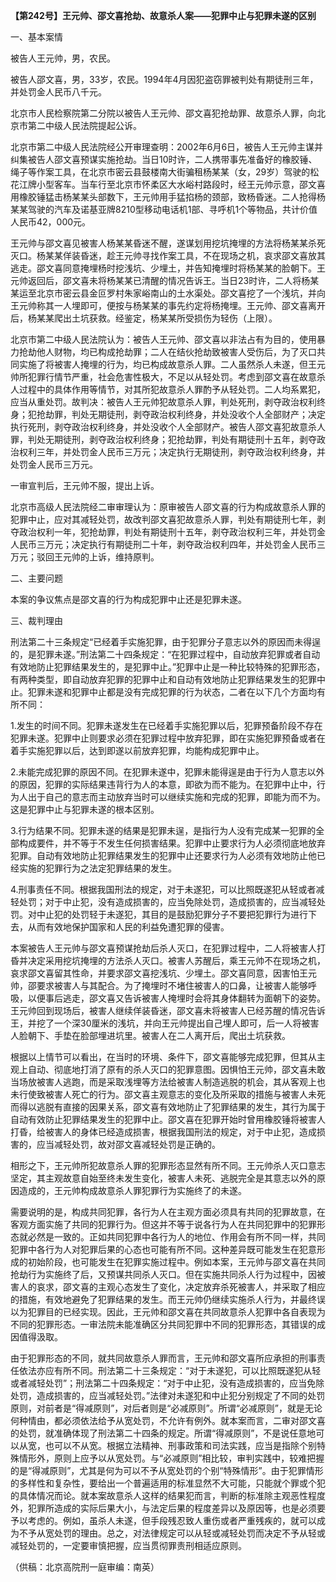 **【第242号】王元帅、邵文喜抢劫、故意杀人案——犯罪中止与犯罪未遂的区别**

一、基本案情

被告人王元帅，男，农民。

被告人邵文喜，男，33岁，农民。1994年4月因犯盗窃罪被判处有期徒刑三年，并处罚金人民币八千元。

北京市人民检察院第二分院以被告人王元帅、邵文喜犯抢劫罪、故意杀人罪，向北京市第二中级人民法院提起公诉。

北京市第二中级人民法院经公开审理查明：2002年6月6日，被告人王元帅主谋并纠集被告人邵文喜预谋实施抢劫。当日10时许，二人携带事先准备好的橡胶锤、绳子等作案工具，在北京市密云县鼓楼南大街骗租杨某某（女，29岁）驾驶的松花江牌小型客车。当车行至北京市怀柔区大水峪村路段时，经王元帅示意，邵文喜用橡胶锤猛击杨某某头部数下，王元帅用手猛掐杨的颈部，致杨昏迷。二人抢得杨某某驾驶的汽车及诺基亚牌8210型移动电话机1部、寻呼机1个等物品，共计价值人民币42，000元。

王元帅与邵文喜见被害人杨某某昏迷不醒，遂谋划用挖坑掩埋的方法将杨某某杀死灭口。杨某某佯装昏迷，趁王元帅寻找作案工具，不在现场之机，哀求邵文喜放其逃走。邵文喜同意掩埋杨时挖浅坑、少埋土，并告知掩埋时将杨某某的脸朝下。王元帅返回后，邵文喜未将杨某某已清醒的情况告诉王。当日23时许，二人将杨某某运至北京市密云县金叵罗村朱家峪南山的土水渠处。邵文喜挖了一个浅坑，并向王元帅称其一人埋即可，便按与杨某某的事先约定将杨掩埋。王元帅、邵文喜离开后，杨某某爬出土坑获救。经鉴定，杨某某所受损伤为轻伤（上限）。

北京市第二中级人民法院认为：被告人王元帅、邵文喜以非法占有为目的，使用暴力抢劫他人财物，均已构成抢劫罪；二人在结伙抢劫致被害人受伤后，为了灭口共同实施了将被害人掩埋的行为，均已构成故意杀人罪。二人虽然杀人未遂，但王元帅所犯罪行情节严重，社会危害性极大，不足以从轻处罚。考虑到邵文喜在故意杀人过程中的具体作用等情节，对其所犯故意杀人罪酌予从轻处罚。二人均系累犯，应当从重处罚。故判决：被告人王元帅犯故意杀人罪，判处死刑，剥夺政治权利终身；犯抢劫罪，判处无期徒刑，剥夺政治权利终身，并处没收个人全部财产；决定执行死刑，剥夺政治权利终身，并处没收个人全部财产。被告人邵文喜犯故意杀人罪，判处无期徒刑，剥夺政治权利终身；犯抢劫罪，判处有期徒刑十五年，剥夺政治权利三年，并处罚金人民币三万元；决定执行无期徒刑，剥夺政治权利终身，并处罚金人民币三万元。

一审宣判后，王元帅不服，提出上诉。

北京市高级人民法院经二审审理认为：原审被告人邵文喜的行为构成故意杀人罪的犯罪中止，应对其减轻处罚，故改判邵文喜犯故意杀人罪，判处有期徒刑七年，剥夺政治权利一年，犯抢劫罪，判处有期徒刑十五年，剥夺政治权利三年，并处罚金人民币三万元；决定执行有期徒刑二十年，剥夺政治权利四年，并处罚金人民币三万元；驳回王元帅的上诉，维持原判。

二、主要问题

本案的争议焦点是邵文喜的行为构成犯罪中止还是犯罪未遂。

三、裁判理由

刑法第二十三条规定“已经着手实施犯罪，由于犯罪分子意志以外的原因而未得逞的，是犯罪未遂。”刑法第二十四条规定：“在犯罪过程中，自动放弃犯罪或者自动有效地防止犯罪结果发生的，是犯罪中止。”犯罪中止是一种比较特殊的犯罪形态，有两种类型，即自动放弃犯罪的犯罪中止和自动有效地防止犯罪结果发生的犯罪中止。犯罪未遂和犯罪中止都是没有完成犯罪的行为状态，二者在以下几个方面均有所不同：

1.发生的时间不同。犯罪未遂发生在已经着手实施犯罪以后，犯罪预备阶段不存在犯罪未遂。犯罪中止则要求必须在犯罪过程中放弃犯罪，即在实施犯罪预备或者在着手实施犯罪以后，达到即遂以前放弃犯罪，均能构成犯罪中止。

2.未能完成犯罪的原因不同。在犯罪未遂中，犯罪未能得逞是由于行为人意志以外的原因，犯罪的实际结果违背行为人的本意，即欲为而不能为。在犯罪中止中，行为人出于自己的意志而主动放弃当时可以继续实施和完成的犯罪，即能为而不为。这是犯罪中止与犯罪未遂的根本区别。

3.行为结果不同。犯罪未遂的结果是犯罪未逞，是指行为人没有完成某一犯罪的全部构成要件，并不等于不发生任何损害结果。犯罪中止要求行为人必须彻底地放弃犯罪。自动有效地防止犯罪结果发生的犯罪中止还要求行为人必须有效地防止他已经实施的犯罪行为之法定犯罪结果的发生。

4.刑事责任不同。根据我国刑法的规定，对于未遂犯，可以比照既遂犯从轻或者减轻处罚；对于中止犯，没有造成损害的，应当免除处罚，造成损害的，应当减轻处罚。对中止犯的处罚轻于未遂犯，其目的是鼓励犯罪分子不要把犯罪行为进行下去，从而有效地保护国家和人民的利益免遭犯罪的侵害。

本案被告人王元帅与邵文喜预谋抢劫后杀人灭口，在犯罪过程中，二人将被害人打昏并决定采用挖坑掩埋的方法杀人灭口。被害人苏醒后，乘王元帅不在现场之机，哀求邵文喜留其性命，并要求邵文喜挖浅坑、少埋土。邵文喜同意，因害怕王元帅，邵要求被害人与其配合。为了掩埋时不堵住被害人的口鼻，让被害人能够呼吸，以便事后逃走，邵文喜又告诉被害人掩埋时会将其身体翻转为面朝下的姿势。王元帅回到现场后，被害人继续佯装昏迷，邵文喜未将被害人已经苏醒的情况告诉王，并挖了一个深30厘米的浅坑，并向王元帅提出自己埋人即可，后一人将被害人脸朝下、手垫在脸部埋进坑里。被害人在二人离开后，爬出土坑获救。

根据以上情节可以看出，在当时的环境、条件下，邵文喜能够完成犯罪，但其从主观上自动、彻底地打消了原有的杀人灭口的犯罪意图。因惧怕王元帅，邵文喜未敢当场放被害人逃跑，而是采取浅埋等方法给被害人制造逃脱的机会，其从客观上也未行使致被害人死亡的行为。邵文喜主观意志的变化及所采取的措施与被害人未死而得以逃脱有直接的因果关系，邵文喜有效地防止了犯罪结果的发生，其行为属于自动有效防止犯罪结果发生的犯罪中止。邵文喜在犯罪开始时曾用橡胶锤将被害人打昏，给被害人的身体已经造成损害，根据我国刑法的规定，对于中止犯，造成损害的，应当减轻处罚，故对邵文喜减轻处罚是正确的。

相形之下，王元帅所犯故意杀人罪的犯罪形态显然有所不同。王元帅杀人灭口意志坚定，其主观故意自始至终未发生变化，被害人未死、逃脱完全是其意志以外的原因造成的，王元帅构成故意杀人罪犯罪行为实施终了的未遂。

需要说明的是，构成共同犯罪，各行为人在主观方面必须具有共同的犯罪故意，在客观方面实施了共同的犯罪行为。但这并不等于说各行为人在共同犯罪中的犯罪形态就必然是一致的。正如共同犯罪中各行为人的地位、作用会有所不同一样，共同犯罪中各行为人对犯罪后果的心态也可能有所不同。这种差异既可能发生在犯意形成的初始阶段，也可能发生在犯罪实施过程中。例如本案，王元帅与邵文喜在共同抢劫行为实施终了后，又预谋共同杀人灭口。但在实施共同杀人行为过程中，因被害人的哀求，邵文喜的主观心态发生了变化，决定放弃杀死被害人，并采取了相应的措施，有效地避免了犯罪结果的发生。而王元帅仍继续实施杀人行为，并最终误以为犯罪目的已经实现。因此，王元帅和邵文喜在共同故意杀人犯罪中各自表现为不同的犯罪形态。一审法院未能准确区分共同犯罪中不同的犯罪形态，其错误的成因值得汲取。

由于犯罪形态的不同，就共同故意杀人罪而言，王元帅和邵文喜所应承担的刑事责任依法亦应有所不同。刑法第二十三条规定：“对于未遂犯，可以比照既遂犯从轻或者减轻处罚”；刑法第二十四条规定：“对于中止犯，没有造成损害的，应当免除处罚，造成损害的，应当减轻处罚。”法律对未遂犯和中止犯分别规定了不同的处罚原则，对前者是“得减原则”，对后者则是“必减原则”。所谓“必减原则”，就是无论何种情由，都必须依法给予从宽处罚，不允许有例外。就本案而言，二审对邵文喜的处罚，就准确体现了刑法第二十四条的规定。所谓“得减原则”，不是说任意地可以从宽，也可以不从宽。根据立法精神、刑事政策和司法实践，应当是指除个别特殊情形外，原则上应予以从宽处罚。与“必减原则”相比较，审判实践中，较难把握的是“得减原则”，尤其是何为可以不予从宽处罚的个别“特殊情形”。由于犯罪情形的多样性和复杂性，要给出一个普遍适用的标准显然不大可能，只能就个罪或个犯的具体情况而论。就本案故意杀人这样的结果犯而言，判断的标准除主观恶性程度外，犯罪所造成的实际后果大小，与法定后果的程度差异以及原因等，也是必须要予以考虑的。例如，虽杀人未遂，但手段残忍致人重伤或者严重残疾的，就可以成为不予从宽处罚的理由。总之，对法律规定可以从轻或减轻处罚而决定不予从轻或减轻处罚的，一定要审慎把握，应当贯彻罪责刑相适应原则。

（供稿：北京高院刑一庭审编：南英）